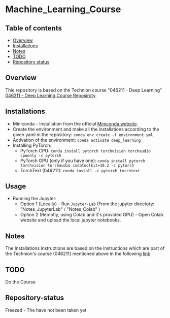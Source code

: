 # Machine_Learning_Course
## Table of contents
* [Overview](#Overview)
* [Installations](#Installations)
* [Notes](#Notes)
* [TODO](#TODO)
* [Repository status](#Repository-status)

## Overview
Thie repository is based on the Technion course "046211 - Deep Learning" [046211 - Deep Learning Course Reposiroty](https://github.com/taldatech/ee046211-deep-learning).

## Installations
* Miniconda - Installation from the official [Miniconda website](https://docs.conda.io/en/latest/miniconda.html).
* Create the environment and make all the installations according to the given yaml in the repository: `conda env create -f environment.yml`
* Activation of the environment: `conda activate deep_learning`
* Installing PyTorch:
	* PyTorch CPU: `conda install pytorch torchvision torchaudio cpuonly -c pytorch`
	* PyTorch GPU (only if you have one): `conda install pytorch torchvision torchaudio cudatoolkit=10.2 -c pytorch`
	* TorchText (046211): `conda install -c pytorch torchtext`

## Usage
* Running the Jupyter:
	* Option 1 (Locally) - Run `Jupyter-Lab` (From the jupyter directory: "Notes_JupyterLab" / "Notes_Colab" )
	* Option 2 (Remotly, using Colab and it's provided GPU) - Open Colab website and upload the local jupyter notebooks.  

## Notes
The Installations instructions are based on the instructions which are part of the Technion's course (046211) mentioned above in the following [link]("https://github.com/taldatech/ee046211-deep-learning/blob/main/Setting%20Up%20The%20Working%20Environment.pdf")

## TODO
Do the Course

## Repository-status
Freezed - The have not been taken yet
